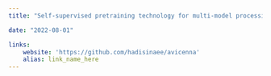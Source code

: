 ```yaml
---
title: "Self-supervised pretraining technology for multi-model processing"

date: "2022-08-01"

links:
    website: 'https://github.com/hadisinaee/avicenna'
    alias: link_name_here
---
```


